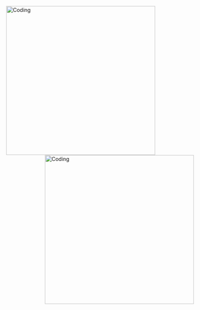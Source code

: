   <img align="left" alt="Coding" width="400" src="https://media0.giphy.com/media/PuvJVM5w0wu6QEUWfq/giphy.gif">  <img align="right" alt="Coding" width="400" src="https://media4.giphy.com/media/FhPbyzFSuKmly/giphy.gif">    
